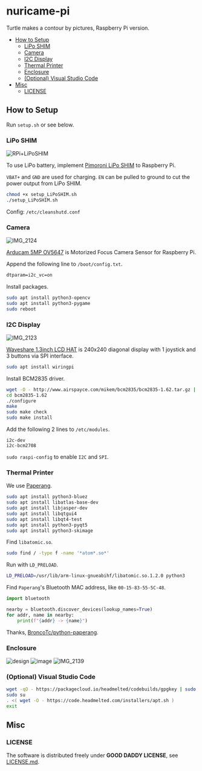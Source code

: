 # nuricame-pi

Turtle makes a contour by pictures, Raspberry Pi version.

- [How to Setup](#how-to-setup)
  - [LiPo SHIM](#lipo-shim)
  - [Camera](#camera)
  - [I2C Display](#i2c-display)
  - [Thermal Printer](#thermal-printer)
  - [Enclosure](#enclosure)
  - [(Optional) Visual Studio Code](#optional-visual-studio-code)
- [Misc](#misc)
  - [LICENSE](#license)

## How to Setup

Run `setup.sh` or see below.

### LiPo SHIM

![RPi+LiPoSHIM](https://user-images.githubusercontent.com/32637762/75518641-c190f500-5a44-11ea-8736-6ecb60e01e31.jpg)

To use LiPo battery, implement [Pimoroni LiPo SHIM](https://shop.pimoroni.com/products/lipo-shim) to Raspberry Pi.

`VBAT+` and `GND` are used for charging.
`EN` can be pulled to ground to cut the power output from LiPo SHIM.

```sh
chmod +x setup_LiPoSHIM.sh
./setup_LiPoSHIM.sh
```

Config: `/etc/cleanshutd.conf`

### Camera

![IMG_2124](https://user-images.githubusercontent.com/32637762/75620129-114bf980-5bc8-11ea-9ea2-bf4a6d332509.jpg)

[Arducam 5MP OV5647](https://www.arducam.com/product/5mp-ov5647-motorized-focus-camera-sensor-raspberry-pi/) is Motorized Focus Camera Sensor for Raspberry Pi.

Append the following line to `/boot/config.txt`.

```txt:/boot/config.txt
dtparam=i2c_vc=on
```

Install packages.

```sh
sudo apt install python3-opencv
sudo apt install python3-pygame
sudo reboot
```

### I2C Display

![IMG_2123](https://user-images.githubusercontent.com/32637762/75620123-fc6f6600-5bc7-11ea-8c64-a6be5f6e3077.jpg)

[Waveshare 1.3inch LCD HAT](https://www.waveshare.com/1.3inch-lcd-hat.htm) is 240x240 diagonal display with 1 joystick and 3 buttons via SPI interface.

```sh
sudo apt install wiringpi
```

Install BCM2835 driver.

```sh
wget -O - http://www.airspayce.com/mikem/bcm2835/bcm2835-1.62.tar.gz | tar zxvf -
cd bcm2835-1.62
./configure
make
sudo make check
sudo make install
```

Add the following 2 lines to `/etc/modules`.

```txt:/etc/modules
i2c-dev
i2c-bcm2708
```

`sudo raspi-config` to enable `I2C` and `SPI`.

### Thermal Printer

We use [Paperang](https://www.paperang.com/).

```sh
sudo apt install python3-bluez
sudo apt install libatlas-base-dev
sudo apt install libjasper-dev
sudo apt install libqtgui4
sudo apt install libqt4-test
sudo apt install python3-pyqt5
sudo apt install python3-skimage
```

Find `libatomic.so`.

```sh
sudo find / -type f -name '*atom*.so*'
```

Run with `LD_PRELOAD`.

```sh
LD_PRELOAD=/usr/lib/arm-linux-gnueabihf/libatomic.so.1.2.0 python3
```

Find `Paperang`'s Bluetooth MAC address, like `00-15-83-55-5C-48`.

```python
import bluetooth

nearby = bluetooth.discover_devices(lookup_names=True)
for addr, name in nearby:
    print(f"{addr} -> {name}")
```

Thanks, [BroncoTc/python-paperang](https://github.com/BroncoTc/python-paperang).

### Enclosure

![design](https://user-images.githubusercontent.com/32637762/75762258-b8be5d00-5d7d-11ea-8768-278da57440ae.png)
![image](https://user-images.githubusercontent.com/32637762/75762351-e0152a00-5d7d-11ea-9ec4-613414146d1c.png)
![IMG_2139](https://user-images.githubusercontent.com/32637762/75762929-d4763300-5d7e-11ea-91c7-88946c552710.jpg)

### (Optional) Visual Studio Code

```sh
wget -qO - https://packagecloud.io/headmelted/codebuilds/gpgkey | sudo apt-key add -
sudo su
. <( wget -O - https://code.headmelted.com/installers/apt.sh )
exit
```

## Misc

### LICENSE

The software is distributed freely under **GOOD DADDY LICENSE**, see [LICENSE.md](LICENSE.md).
